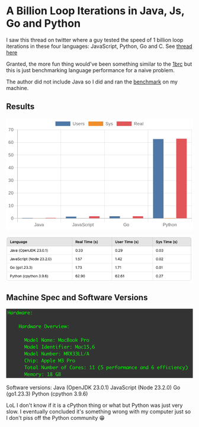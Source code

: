 # A Billion Loop Iterations in Java, Js, Go and Python

I saw this thread on twitter where a guy tested the speed of 1 billion loop iterations in these four languages: JavaScript, Python, Go and C. See [thread here](https://x.com/BenjDicken/status/1857454195307356495)

Granted, the more fun thing would've been something similar to the [1brc](https://1brc.dev/) but this is just benchmarking language performance for a naive problem.

The author did not include Java so I did and ran the [benchmark](https://benjdd.com/loops/) on my machine.

## Results

![benchmark-chart](../resources/chart.webp)

![benchmark-table](../resources/benchmark_table.png)

## Machine Spec and Software Versions

![hardware-spec](../resources/hardware_spec.png)

Software versions:
Java (OpenJDK 23.0.1)
JavaScript (Node 23.2.0)
Go (go1.23.3)
Python (cpython 3.9.6)

LoL I don't know if it is a cPython thing or what but Python was just very slow. I eventually concluded it's something wrong with my computer just so I don't piss off the Python community 😁